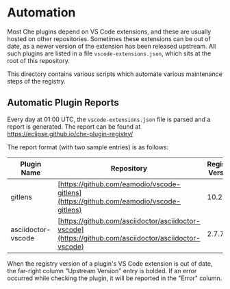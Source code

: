# Automation

Most Che plugins depend on VS Code extensions, and these are usually hosted on other repositories. Sometimes these extensions can be out of date,
as a newer version of the extension has been released upstream. All such plugins are listed in a file `vscode-extensions.json`, which sits at the root
of this repository.

This directory contains various scripts which automate various maintenance steps of the registry.

## Automatic Plugin Reports

Every day at 01:00 UTC, the `vscode-extensions.json` file is parsed and a report is generated. The report can be found at https://eclipse.github.io/che-plugin-registry/

The report format (with two sample entries) is as follows:

| Plugin Name | Repository | Registry Version | Upstream Version | Error |
| ------ | ------ | ------ | ------ | ------ |
| gitlens | [https://github.com/eamodio/vscode-gitlens](https://github.com/eamodio/vscode-gitlens) | 10.2.1 | **10.2.2** | |
| asciidoctor-vscode | [https://github.com/asciidoctor/asciidoctor-vscode](https://github.com/asciidoctor/asciidoctor-vscode) | 2.7.7 | **2.7.16** | |


When the registry version of a plugin's VS Code extension is out of date, the far-right column "Upstream Version" entry is bolded. If an error occurred while checking the plugin, it will be reported in the "Error" column.
